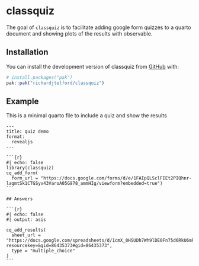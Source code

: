
# classquiz

<!-- badges: start -->
<!-- badges: end -->

The goal of `classquiz` is to facilitate adding google form quizzes to a quarto document and showing plots of the results with observable.

## Installation

You can install the development version of classquiz from [GitHub](https://github.com/) with:

``` r
# install.packages("pak")
pak::pak("richardjtelford/classquiz")
```

## Example

This is a minimal quarto file to include a quiz and show the results

````
---
title: quiz demo
format: 
  revealjs
---

```{r}
#| echo: false
library(classquiz)
cq_add_form(
  form_url = "https://docs.google.com/forms/d/e/1FAIpQLSclFEEt2PIQhnr-laqmtSk1CTGSyv43VaroA05G978_ammHIg/viewform?embedded=true")
```

## Answers

```{r}
#| echo: false
#| output: asis

cq_add_results(
  sheet_url = "https://docs.google.com/spreadsheets/d/1cmX_0HSUDh7Wh9lDE0Fn75d6RkU6mkI15SpdcKh7px4/edit?resourcekey=&gid=86435373#gid=86435373",
  type = "multiple_choice"
)
```

````



